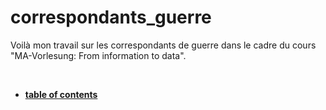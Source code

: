 # correspondants_guerre
Voilà mon travail sur les correspondants de guerre dans le cadre du cours "MA-Vorlesung: From information to data".

<br/>

* __[table of contents](documentation/home.md)__ 

